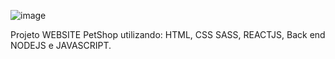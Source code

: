 ![image](https://user-images.githubusercontent.com/66374068/174789799-4e316fe2-0341-4a40-a1e7-8cd880fcb5ee.png)

Projeto WEBSITE PetShop utilizando: HTML, CSS SASS, REACTJS, Back end NODEJS e JAVASCRIPT.
